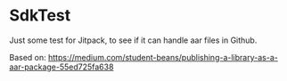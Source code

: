 # SdkTest
Just some test for Jitpack, to see if it can handle aar files in Github.

Based on:
https://medium.com/student-beans/publishing-a-library-as-a-aar-package-55ed725fa638
